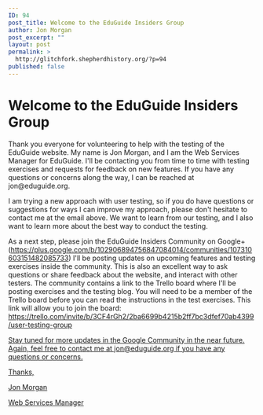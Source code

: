 ```yaml
---
ID: 94
post_title: Welcome to the EduGuide Insiders Group
author: Jon Morgan
post_excerpt: ""
layout: post
permalink: >
  http://glitchfork.shepherdhistory.org/?p=94
published: false
---
```

<h1>Welcome to the EduGuide Insiders Group</h1>
<p></p>
<p>Thank you everyone for volunteering to help with the testing of the EduGuide website. My name is Jon Morgan, and I am the Web Services Manager for EduGuide. I'll be contacting you from time to time with testing exercises and requests for feedback on new features. If you have any questions or concerns along the way, I can be reached at jon@eduguide.org.</p>
<p></p>
<p>I am trying a new approach with user testing, so if you do have questions or suggestions for ways I can improve my approach, please don't hesitate to contact me at the email above. We want to learn from our testing, and I also want to learn more about the best way to conduct the testing.</p>
<p></p>
<p>As a next step, please join the EduGuide Insiders Community on Google+ (<a href="https://plus.google.com/b/102906894756847084014/communities/107310603151482085733">https://plus.google.com/b/102906894756847084014/communities/107310603151482085733</a>) I'll be posting updates on upcoming features and testing exercises inside the community. This is also an excellent way to ask questions or share feedback about the website, and interact with other testers. The community contains a link to the Trello board where I'll be posting exercises and the testing blog. You will need to be a member of the Trello board before you can read the instructions in the test exercises. This link will allow you to join the board: <a href="https://trello.com/invite/b/3CF4rGh2/2ba6699b4215b2ff7bc3dfef70ab4399/user-testing-group">https://trello.com/invite/b/3CF4rGh2/2ba6699b4215b2ff7bc3dfef70ab4399/user-testing-group</p>
<p><u></u></p>
<p>Stay tuned for more updates in the Google Community in the near future. Again, feel free to contact me at jon@eduguide.org if you have any questions or concerns.</p>
<p></p>
<p>Thanks,</p>
<p></p>
<p>Jon Morgan</p>
<p>Web Services Manager</p>